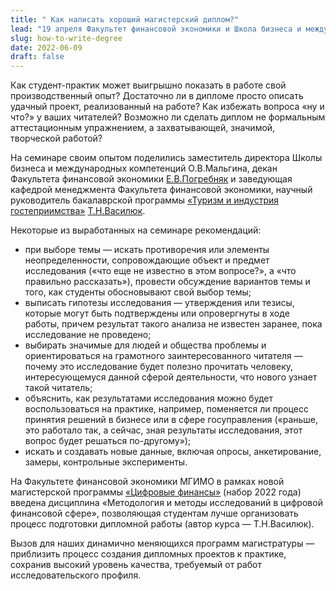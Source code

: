 ```yaml
---
title: " Как написать хороший магистерский диплом?"
lead: "19 апреля Факультет финансовой экономики и Школа бизнеса и международных компетенций МГИМО совместно с преподавателями и научными руководителями студентов магистерской программы «Управление городской инфраструктурой и развитием территорий» провели методический семинар по подготовке выпускных квалификационных работ."
slug: how-to-write-degree
date: 2022-06-09
draft: false
---
```


Как студент-практик может выигрышно показать в работе свой производственный опыт? Достаточно ли в дипломе просто описать удачный проект, реализованный на работе? Как избежать вопроса «ну и что?» у ваших читателей? Возможно ли сделать диплом не формальным аттестационным упражнением, а захватывающей, значимой, творческой работой?

На семинаре своим опытом поделились заместитель директора Школы бизнеса и международных компетенций О.В.Мальгина, декан Факультета финансовой экономики [Е.В.Погребняк](https://mgimo.ru/people/pogrebnyak/) и заведующая кафедрой менеджмента Факультета финансовой экономики, научный руководитель бакалаврской программы [«Туризм и индустрия гостеприимства»](https://tourism.mgimo.ru/ba/) [Т.Н.Василюк](https://mgimo.ru/people/vasilyuk/).

Некоторые из выработанных на семинаре рекомендаций:

* при выборе темы — искать противоречия или элементы неопределенности, сопровождающие объект и предмет исследования («что еще не известно в этом вопросе?», а «что правильно рассказать»), провести обсуждение вариантов темы и того, как студенты обосновывают свой выбор темы;
* выписать гипотезы исследования — утверждения или тезисы, которые могут быть подтверждены или опровергнуты в ходе работы, причем результат такого анализа не известен заранее, пока исследование не проведено;
* выбирать значимые для людей и общества проблемы и ориентироваться на грамотного заинтересованного читателя — почему это исследование будет полезно прочитать человеку, интересующемуся данной сферой деятельности, что нового узнает такой читатель;
* объяснить, как результатами исследования можно будет воспользоваться на практике, например, поменяется ли процесс принятия решений в бизнесе или в сфере госуправления («раньше, это работало так, а сейчас, зная результаты исследования, этот вопрос будет решаться по-другому»);
* искать и создавать новые данные, включая опросы, анкетирование, замеры, контрольные эксперименты.

На Факультете финансовой экономики МГИМО в рамках новой магистерской программы [«Цифровые финансы»](http://pk.odin.mgimo.ru/master/cf.html) (набор 2022 года) введена дисциплина «Методология и методы исследований в цифровой финансовой сфере», позволяющая студентам лучше организовать процесс подготовки дипломной работы (автор курса — Т.Н.Василюк).

Вызов для наших динамично меняющихся программ магистратуры — приблизить процесс создания дипломных проектов к практике, сохранив высокий уровень качества, требуемый от работ исследовательского профиля.